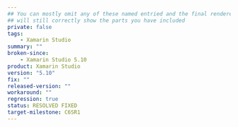 ```yaml
---
## You can mostly omit any of these named entried and the final rendered view
## will still correctly show the parts you have included
private: false
tags:
    - Xamarin Studio
summary: ""
broken-since:
    - Xamarin Studio 5.10
product: Xamarin Studio
version: "5.10"
fix: ""
released-version: ""
workaround: ""
regression: true
status: RESOLVED FIXED
target-milestone: C6SR1
---
```

